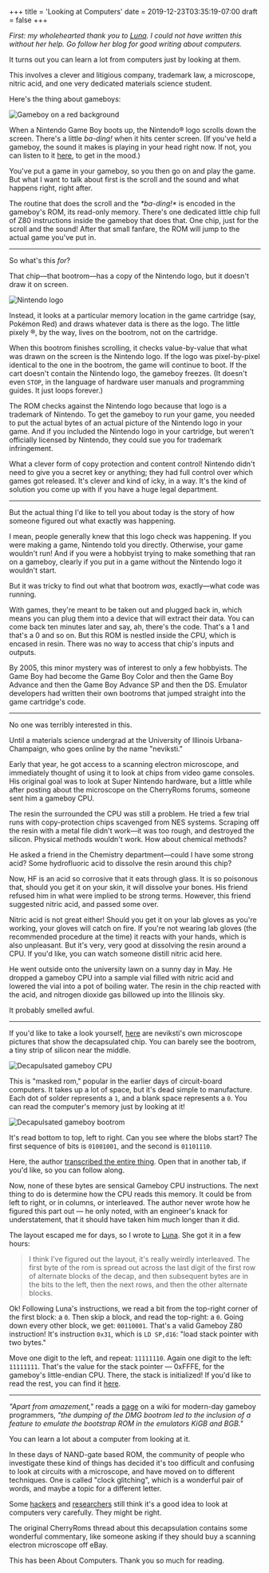 +++
title = 'Looking at Computers'
date = 2019-12-23T03:35:19-07:00
draft = false
+++

_First: my wholehearted thank you to [Luna](https://moonbase.lgbt/). I could not have written this without her help. Go follow her blog for good writing about computers._

It turns out you can learn a lot from computers just by looking at them.

This involves a clever and litigious company, trademark law, a microscope, nitric acid, and one very dedicated materials science student.

Here's the thing about gameboys:

![Gameboy on a red background](/jbareham_gameboy.jpg)

When a Nintendo Game Boy boots up, the Nintendo® logo scrolls down the screen. There's a little *ba-ding!* when it hits center screen. (If you've held a gameboy, the sound it makes is playing in your head right now. If not, you can listen to it [here](https://www.youtube.com/watch?v=3bCT3YxZfAY), to get in the mood.)

You've put a game in your gameboy, so you then go on and play the game. But what I want to talk about first is the scroll and the sound and what happens right, right after.

The routine that does the scroll and the _\*ba-ding!\*_ is encoded in the gameboy's ROM, its read-only memory. There's one dedicated little chip full of Z80 instructions inside the gameboy that does that. One chip, just for the scroll and the sound! After that small fanfare, the ROM will jump to the actual game you've put in.

___

So what's this _for_?

That chip—that bootrom—has a copy of the Nintendo logo, but it doesn't draw it on screen.

![Nintendo logo](/nintendo_gb_logo.png)

Instead, it looks at a particular memory location in the game cartridge (say, Pokémon Red) and draws whatever data is there as the logo. The little pixely ®, by the way, lives on the bootrom, not on the cartridge.

When this bootrom finishes scrolling, it checks value-by-value that what was drawn on the screen is the Nintendo logo. If the logo was pixel-by-pixel identical to the one in the bootrom, the game will continue to boot. If the cart doesn't contain the Nintendo logo, the gameboy freezes. (It doesn't even `STOP`, in the language of hardware user manuals and programming guides. It just loops forever.)

The ROM checks against the Nintendo logo because that logo is a trademark of Nintendo. To get the gameboy to run your game, you needed to put the actual bytes of an actual picture of the Nintendo logo in your game. And if you included the Nintendo logo in your cartridge, but weren't officially licensed by Nintendo, they could sue you for trademark infringement.

What a clever form of copy protection and content control! Nintendo didn't need to give you a secret key or anything; they had full control over which games got released. It's clever and kind of icky, in a way. It's the kind of solution you come up with if you have a huge legal department.

___

But the actual thing I'd like to tell you about today is the story of how someone figured out what exactly was happening.

I mean, people generally knew that this logo check was happening. If you were making a game, Nintendo told you directly. Otherwise, your game wouldn't run! And if you were a hobbyist trying to make something that ran on a gameboy, clearly if you put in a game without the Nintendo logo it wouldn't start.

But it was tricky to find out what that bootrom _was_, exactly—what code was running.

With games, they're meant to be taken out and plugged back in, which means you can plug them into a device that will extract their data.
You can come back ten minutes later and say, ah, there's the code. That's a 1 and that's a 0 and so on.
But this ROM is nestled inside the CPU, which is encased in resin.
There was no way to access that chip's inputs and outputs.

By 2005, this minor mystery was of interest to only a few hobbyists.
The Game Boy had become the Game Boy Color and then the Game Boy Advance and then the Game Boy Advance SP and then the DS.
Emulator developers had written their own bootroms that jumped straight into the game cartridge's code.

___

No one was terribly interested in this.

Until a materials science undergrad at the University of Illinois Urbana-Champaign, who goes online by the name "neviksti."

Early that year, he got access to a scanning electron microscope, and immediately thought of using it to look at chips from video game consoles. His original goal was to look at Super Nintendo hardware, but a little while after posting about the microscope on the CherryRoms forums, someone sent him a gameboy CPU.

The resin the surrounded the CPU was still a problem. He tried a few trial runs with copy-protection chips scavenged from NES systems. Scraping off the resin with a metal file didn't work—it was too rough, and destroyed the silicon. Physical methods wouldn't work. How about chemical methods?

He asked a friend in the Chemistry department—could I have some strong acid? Some hydrofluoric acid to dissolve the resin around this chip?

Now, HF is an acid so corrosive that it eats through glass. It is so poisonous that, should you get it on your skin, it will dissolve your bones. His friend refused him in what were implied to be strong terms. However, this friend suggested nitric acid, and passed some over.

Nitric acid is not great either! Should you get it on your lab gloves as you're working, your gloves will catch on fire. If you're not wearing lab gloves (the recommended procedure at the time) it reacts with your hands, which is also unpleasant. But it's very, very good at dissolving the resin around a CPU. If you'd like, you can watch someone distill nitric acid here.

He went outside onto the university lawn on a sunny day in May. He dropped a gameboy CPU into a sample vial filled with nitric acid and lowered the vial into a pot of boiling water. The resin in the chip reacted with the acid, and nitrogen dioxide gas billowed up into the Illinois sky.

It probably smelled awful.

___

If you'd like to take a look yourself, [here](https://www.neviksti.com/DMG/) are neviksti's own microscope pictures that show the decapsulated chip. You can barely see the bootrom, a tiny strip of silicon near the middle.

![Decapulsated gameboy CPU](/DMG_overview.png)

This is "masked rom," popular in the earlier days of circuit-board computers. It takes up a lot of space, but it's dead simple to manufacture. Each dot of solder represents a `1`, and a blank space represents a `0`. You can read the computer's memory just by looking at it!

![Decapulsated gameboy bootrom](/DMG_ROM_1.jpg)

It's read bottom to top, left to right. Can you see where the blobs start? The first sequence of bits is `01001001`, and the second is `01101110`.

Here, the author [transcribed the entire thing](https://www.neviksti.com/DMG/DMG_ROM.txt). Open that in another tab, if you'd like, so you can follow along.

Now, none of these bytes are sensical Gameboy CPU instructions. The next thing to do is determine how the CPU reads this memory. It could be from left to right, or in columns, or interleaved. The author never wrote how he figured this part out — he only noted, with an engineer's knack for understatement, that it should have taken him much longer than it did.

The layout escaped me for days, so I wrote to [Luna](https://moonbase.lgbt/). She got it in a few hours:

> I think I've figured out the layout, it's really weirdly interleaved. The first byte of the rom is spread out across the last digit of the first row of alternate blocks of the decap, and then subsequent bytes are in the bits to the left, then the next rows, and then the other alternate blocks.

Ok! Following Luna's instructions, we read a bit from the top-right corner of the first block: a `0`. Then skip a block, and read the top-right: a `0`. Going down every other block, we get: `00110001`. That's a valid Gameboy Z80 instruction! It's instruction `0x31`, which is `LD SP,d16`: "load stack pointer with two bytes."

Move one digit to the left, and repeat: `11111110`. Again one digit to the left: `11111111`. That's the value for the stack pointer — 0xFFFE, for the gameboy's little-endian CPU. There, the stack is initialized! If you'd like to read the rest, you can find it [here](https://www.neviksti.com/DMG/DMG_ROM.asm).

___

_"Apart from amazement,"_ reads a [page](https://gbdev.gg8.se/wiki/articles/Gameboy_Bootstrap_ROM) on a wiki for modern-day gameboy programmers, _"the dumping of the DMG bootrom led to the inclusion of a feature to emulate the bootstrap ROM in the emulators KiGB and BGB."_

You can learn a lot about a computer from looking at it.

In these days of NAND-gate based ROM, the community of people who investigate these kind of things has decided it's too difficult and confusing to look at circuits with a microscope, and have moved on to different techniques. One is called "clock glitching", which is a wonderful pair of words, and maybe a topic for a different letter.

Some [hackers](https://www.blackhat.com/docs/us-15/materials/us-15-Thomas-Advanced-IC-Reverse-Engineering-Techniques-In-Depth-Analysis-Of-A-Modern-Smart-Card-wp.pdf) and [researchers](https://www.cl.cam.ac.uk/~sps32/cardis2016_sem.pdf) still think it's a good idea to look at computers very carefully. They might be right.
 
The original CherryRoms thread about this decapsulation contains some wonderful commentary, like someone asking if they should buy a scanning electron microscope off eBay.

This has been About Computers. Thank you so much for reading.
